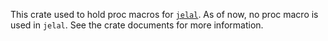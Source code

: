 This crate used to hold proc macros for
[`jelal`](https://crates.io/crates/jelal). As of now, no proc macro is used in
`jelal`. See the crate documents for more information.
